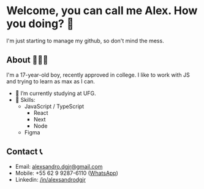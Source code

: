 # Welcome, you can call me Alex. How you doing? 👋

<!--
**DiGiovani/DiGiovani** is a ✨ _special_ ✨ repository because its `README.md` (this file) appears on your GitHub profile.

Here are some ideas to get you started:

- 🔭 I’m currently working on ...
- 🌱 I’m currently learning ...
- 👯 I’m looking to collaborate on ...
- 🤔 I’m looking for help with ...
- 💬 Ask me about ...
- 📫 How to reach me: ...
- 😄 Pronouns: ...
- ⚡ Fun fact: ...
-->

I'm just starting to manage my github, so don't mind the mess.


##  About 🙋🏻‍♂️

I'm a 17-year-old boy, recently approved in college. I like to work with JS and trying to learn as max as I can.

- 🔭 I’m currently studying at UFG.
- 👾 Skills:
  - JavaScript / TypeScript
    - React
    - Next
    - Node
  - Figma

## Contact 📞
- Email: alexsandro.dgjr@gmail.com
- Mobile: +55 62 9 9287-6110 ([WhatsApp](https://api.whatsapp.com/send?phone=5562992876110&text=Hi!))
- Linkedin: [/in/alexsandrodgjr](https://www.linkedin.com/in/alexsandrodgjr/)

